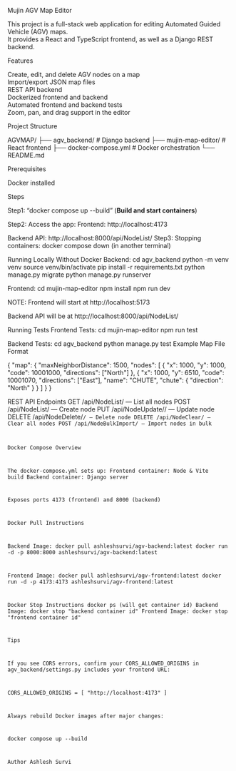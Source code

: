Mujin AGV Map Editor

This project is a full-stack web application for editing Automated Guided Vehicle (AGV) maps.  
It provides a React and TypeScript frontend, as well as a Django REST backend.


Features

 Create, edit, and delete AGV nodes on a map  
 Import/export JSON map files  
 REST API backend  
 Dockerized frontend and backend  
 Automated frontend and backend tests  
 Zoom, pan, and drag support in the editor

Project Structure

AGVMAP/
├── agv_backend/ # Django backend
├── mujin-map-editor/ # React frontend
├── docker-compose.yml # Docker orchestration
└── README.md

Prerequisites

Docker installed

Steps
	
Step1:  “docker compose up --build”   (**Build and start containers**)

Step2:  Access the app:
Frontend: http://localhost:4173


Backend API: http://localhost:8000/api/NodeList/
Step3: Stopping containers:
	docker compose down  (in another terminal)


Running Locally Without Docker
Backend:
cd agv_backend
python -m venv venv
source venv/bin/activate
pip install -r requirements.txt
python manage.py migrate
python manage.py runserver

Frontend:
cd mujin-map-editor
npm install
npm run dev

NOTE: 
Frontend will start at http://localhost:5173


Backend API will be at http://localhost:8000/api/NodeList/


Running Tests
Frontend Tests:
cd mujin-map-editor
npm run test

Backend Tests:
cd agv_backend
python manage.py test
Example Map File Format

{
  "map": {
    "maxNeighborDistance": 1500,
    "nodes": [
      {
        "x": 1000,
        "y": 1000,
        "code": 10001000,
        "directions": ["North"]
      },
      {
        "x": 1000,
        "y": 6510,
        "code": 10001070,
        "directions": ["East"],
        "name": "CHUTE",
        "chute": { "direction": "North" }
      }
    ]
  }
}


REST API Endpoints
GET /api/NodeList/ — List all nodes
POST /api/NodeList/ — Create node
PUT /api/NodeUpdate/<id>/ — Update node
DELETE /api/NodeDelete/<code>/ — Delete node
DELETE /api/NodeClear/ — Clear all nodes
POST /api/NodeBulkImport/ — Import nodes in bulk

Docker Compose Overview

The docker-compose.yml sets up:
Frontend container: Node & Vite build
Backend container: Django server

Exposes ports 4173 (frontend) and 8000 (backend)


Docker Pull Instructions

Backend Image:
docker pull ashleshsurvi/agv-backend:latest
docker run -d -p 8000:8000 ashleshsurvi/agv-backend:latest

Frontend Image:
docker pull ashleshsurvi/agv-frontend:latest
docker run -d -p 4173:4173 ashleshsurvi/agv-frontend:latest

Docker Stop Instructions
 docker ps (will get container id)
 Backend Image: docker stop "backend container id"
 Frontend Image: docker stop "frontend container id"



Tips

If you see CORS errors, confirm your CORS_ALLOWED_ORIGINS in agv_backend/settings.py includes your frontend URL:

CORS_ALLOWED_ORIGINS = [
    "http://localhost:4173"
]

Always rebuild Docker images after major changes:

docker compose up --build


Author
Ashlesh Survi
